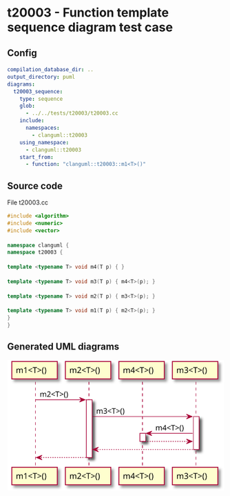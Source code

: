 # t20003 - Function template sequence diagram test case
## Config
```yaml
compilation_database_dir: ..
output_directory: puml
diagrams:
  t20003_sequence:
    type: sequence
    glob:
      - ../../tests/t20003/t20003.cc
    include:
      namespaces:
        - clanguml::t20003
    using_namespace:
      - clanguml::t20003
    start_from:
      - function: "clanguml::t20003::m1<T>()"

```
## Source code
File t20003.cc
```cpp
#include <algorithm>
#include <numeric>
#include <vector>

namespace clanguml {
namespace t20003 {

template <typename T> void m4(T p) { }

template <typename T> void m3(T p) { m4<T>(p); }

template <typename T> void m2(T p) { m3<T>(p); }

template <typename T> void m1(T p) { m2<T>(p); }
}
}

```
## Generated UML diagrams
![t20003_sequence](./t20003_sequence.svg "Function template sequence diagram test case")
